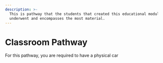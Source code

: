 ```yaml
---
description: >-
  This is pathway that the students that created this educational module
  underwent and encompasses the most material.
---
```


# Classroom Pathway

For this pathway, you are required to have a physical car
